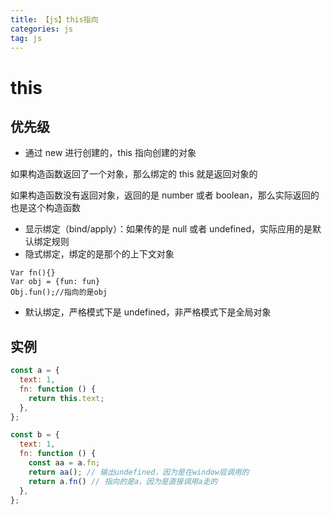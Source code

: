 ```yaml
---
title: 【js】this指向
categories: js
tag: js
---
```


# this

## 优先级

- 通过 new 进行创建的，this 指向创建的对象

如果构造函数返回了一个对象，那么绑定的 this 就是返回对象的

如果构造函数没有返回对象，返回的是 number 或者 boolean，那么实际返回的也是这个构造函数

- 显示绑定（bind/apply）：如果传的是 null 或者 undefined，实际应用的是默认绑定规则
- 隐式绑定，绑定的是那个的上下文对象

```is
Var fn(){}
Var obj = {fun: fun}
Obj.fun();//指向的是obj
```

- 默认绑定，严格模式下是 undefined，非严格模式下是全局对象

## 实例

```js
const a = {
  text: 1,
  fn: function () {
    return this.text;
  },
};

const b = {
  text: 1,
  fn: function () {
    const aa = a.fn;
    return aa(); // 输出undefined，因为是在window层调用的
    return a.fn() // 指向的是a，因为是直接调用a走的
  },
};
```
